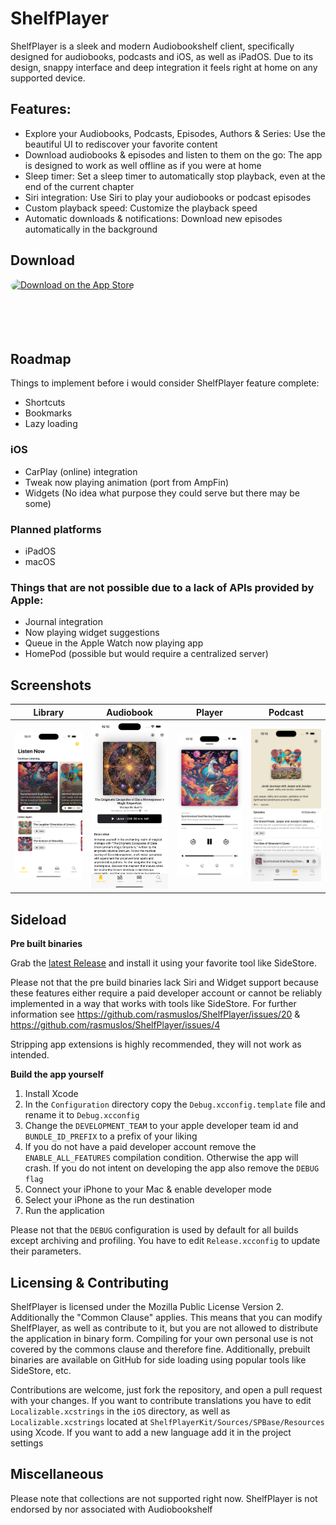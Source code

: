 #  ShelfPlayer

ShelfPlayer is a sleek and modern Audiobookshelf client, specifically designed for audiobooks, podcasts and iOS, as well as iPadOS. Due to its design, snappy interface and deep integration it feels right at home on any supported device.

## Features:

- Explore your Audiobooks, Podcasts, Episodes, Authors & Series: Use the beautiful UI to rediscover your favorite content
- Download audiobooks & episodes and listen to them on the go: The app is designed to work as well offline as if you were at home
- Sleep timer: Set a sleep timer to automatically stop playback, even at the end of the current chapter
- Siri integration: Use Siri to play your audiobooks or podcast episodes
- Custom playback speed: Customize the playback speed
- Automatic downloads & notifications: Download new episodes automatically in the background

## Download

<a href="https://apps.apple.com/app/shelfplayer/id6475221163?itsct=apps_box_badge&amp;itscg=30200" style="display: inline-block; overflow: hidden; border-radius: 13px; width: 250px; height: 83px;"><img src="https://tools.applemediaservices.com/api/badges/download-on-the-app-store/black/en-us?size=250x83&amp;releaseDate=1710288000" alt="Download on the App Store" style="border-radius: 13px; width: 250px; height: 83px;"></a>

## Roadmap

Things to implement before i would consider ShelfPlayer feature complete:

- Shortcuts
- Bookmarks
- Lazy loading

### iOS

- CarPlay (online) integration
- Tweak now playing animation (port from AmpFin)
- Widgets (No idea what purpose they could serve but there may be some)

### Planned platforms

- iPadOS
- macOS

### Things that are not possible due to a lack of APIs provided by Apple:

- Journal integration
- Now playing widget suggestions
- Queue in the Apple Watch now playing app
- HomePod (possible but would require a centralized server)

## Screenshots

| Library | Audiobook | Player | Podcast |
| ------------- | ------------- | ------------- | ------------- |
| <img src="/Screenshots/Library.png?raw=true" alt="Library" width="200"/> | <img src="/Screenshots/Audiobook.png?raw=true" alt="Album" width="200"/> | <img src="/Screenshots/Player.png?raw=true" alt="Player" width="200"/>  | <img src="/Screenshots/Podcast.png?raw=true" alt="Queue" width="200"/> 

## Sideload

**Pre built binaries**

Grab the [latest Release](https://github.com/rasmuslos/ShelfPlayer/releases/latest) and install it using your favorite tool like SideStore.

Please not that the pre build binaries lack Siri and Widget support because these features either require a paid developer account or cannot be reliably implemented in a way that works with tools like SideStore. For further information see https://github.com/rasmuslos/ShelfPlayer/issues/20 & https://github.com/rasmuslos/ShelfPlayer/issues/4

Stripping app extensions is highly recommended, they will not work as intended.

**Build the app yourself**

1. Install Xcode
2. In the `Configuration` directory copy the `Debug.xcconfig.template` file and rename it to `Debug.xcconfig`
3. Change the `DEVELOPMENT_TEAM` to your apple developer team id and `BUNDLE_ID_PREFIX` to a prefix of your liking
4. If you do not have a paid developer account remove the `ENABLE_ALL_FEATURES` compilation condition. Otherwise the app will crash. If you do not intent on developing the app also remove the `DEBUG flag`
5. Connect your iPhone to your Mac & enable developer mode
6. Select your iPhone as the run destination
7. Run the application

Please not that the `DEBUG` configuration is used by default for all builds except archiving and profiling. You have to edit `Release.xcconfig` to update their parameters.

## Licensing & Contributing

ShelfPlayer is licensed under the Mozilla Public License Version 2. Additionally the "Common Clause" applies. This means that you can modify ShelfPlayer, as well as contribute to it, but you are not allowed to distribute the application in binary form. Compiling for your own personal use is not covered by the commons clause and therefore fine. Additionally, prebuilt binaries are available on GitHub for side loading using popular tools like SideStore, etc.

Contributions are welcome, just fork the repository, and open a pull request with your changes. If you want to contribute translations you have to edit `Localizable.xcstrings` in the `iOS` directory, as well as `Localizable.xcstrings` located at `ShelfPlayerKit/Sources/SPBase/Resources` using Xcode. If you want to add a new language add it in the project settings

## Miscellaneous

Please note that collections are not supported right now.
ShelfPlayer is not endorsed by nor associated with Audiobookshelf
